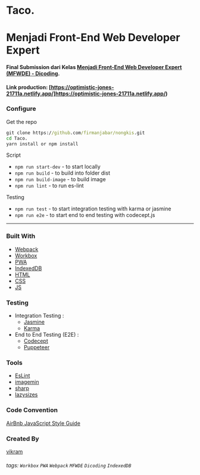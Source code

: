 # Taco.
# Menjadi Front-End Web Developer Expert

#### Final Submission dari Kelas [Menjadi Front-End Web Developer Expert (MFWDE) - Dicoding](https://www.dicoding.com/academies/219).

#### Link production: [https://optimistic-jones-21711a.netlify.app/]https://optimistic-jones-21711a.netlify.app/)

### Configure

Get the repo

```cmd
git clone https://github.com/firmanjabar/nongkis.git
cd Taco.
yarn install or npm install
```

Script

- `npm run start-dev` - to start locally
- `npm run build` - to build into folder dist
- `npm run build-image` - to build image
- `npm run lint` - to run es-lint

Testing

- `npm run test` - to start integration testing with karma or jasmine
- `npm run e2e` - to start end to end testing with codecept.js

---


### Built With

- [Webpack](https://webpack.js.org/)
- [Workbox](https://developers.google.com/web/tools/workbox)
- [PWA](https://developers.google.com/web/progressive-web-apps)
- [IndexedDB](https://developers.google.com/web/ilt/pwa/working-with-indexeddb)
- [HTML](https://www.w3schools.com/html/)
- [CSS](https://www.w3schools.com/css/)
- [JS](https://www.javascript.com/)

### Testing

- Integration Testing :
  - [Jasmine](https://jasmine.github.io/)
  - [Karma](https://karma-runner.github.io)
- End to End Testing (E2E) :
  - [Codecept](https://codecept.io/)
  - [Puppeteer](https://codecept.io/helpers/Puppeteer/#seeinsource)

### Tools

- [EsLint](https://eslint.org/)
- [imagemin](https://github.com/imagemin/imagemin)
- [sharp](https://sharp.pixelplumbing.com/)
- [lazysizes](https://www.npmjs.com/package/lazysizes)

### Code Convention

[AirBnb JavaScript Style Guide](https://github.com/airbnb/javascript)

### Created By

[vikram](https://github.com/vikraam27)


###### tags: `Workbox` `PWA` `Webpack` `MFWDE` `Dicoding` `IndexedDB`
